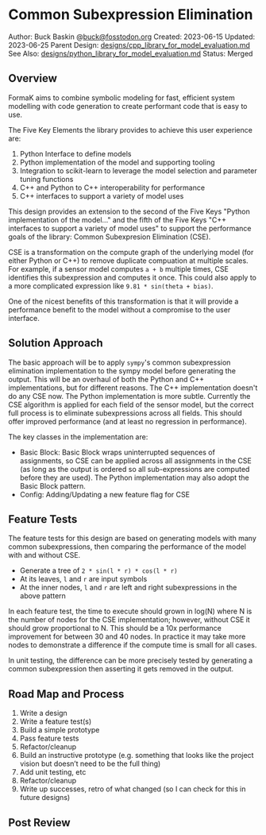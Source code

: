 # Common Subexpression Elimination

Author: Buck Baskin @buck@fosstodon.org
Created: 2023-06-15
Updated: 2023-06-25
Parent Design: [designs/cpp_library_for_model_evaluation.md](../designs/cpp_library_for_model_evaluation.md)
See Also: [designs/python_library_for_model_evaluation.md](../designs/python_library_for_model_evaluation.md)
Status: Merged

## Overview

FormaK aims to combine symbolic modeling for fast, efficient system modelling
with code generation to create performant code that is easy to use.

The Five Key Elements the library provides to achieve this user experience are:
1. Python Interface to define models
2. Python implementation of the model and supporting tooling
3. Integration to scikit-learn to leverage the model selection and parameter tuning functions
4. C++ and Python to C++ interoperability for performance
5. C++ interfaces to support a variety of model uses

This design provides an extension to the second of the Five Keys "Python
implementation of the model..." and the fifth of the Five Keys "C++ interfaces
to support a variety of model uses" to support the performance goals of the
library: Common Subexpresion Elimination (CSE).

CSE is a transformation on the compute graph of the underlying model (for
either Python or C++) to remove duplicate compuation at multiple scales. For
example, if a sensor model computes `a + b` multiple times, CSE identifies this
subexpression and computes it once. This could also apply to a more complicated
expression like `9.81 * sin(theta + bias)`.

One of the nicest benefits of this transformation is that it will provide a
performance benefit to the model without a compromise to the user interface.

## Solution Approach

The basic approach will be to apply `sympy`'s common subexpression elimination
implementation to the sympy model before generating the output. This will be an
overhaul of both the Python and C++ implementations, but for different reasons.
The C++ implementation doesn't do any CSE now. The Python implementation is
more subtle. Currently the CSE algorithm is applied for each field of the
sensor model, but the correct full process is to eliminate subexpressions
across all fields. This should offer improved performance (and at least no
regression in performance).

The key classes in the implementation are:
- Basic Block: Basic Block wraps uninterrupted sequences of assignments, so CSE can be applied across all assignments in the CSE (as long as the output is ordered so all sub-expressions are computed before they are used). The Python implementation may also adopt the Basic Block pattern.
- Config: Adding/Updating a new feature flag for CSE

## Feature Tests

The feature tests for this design are based on generating models with many
common subexpressions, then comparing the performance of the model with and
without CSE.

- Generate a tree of `2 * sin(l * r) * cos(l * r)`
- At its leaves, `l` and `r` are input symbols
- At the inner nodes, `l` and `r` are left and right subexpressions in the above pattern

In each feature test, the time to execute should grown in log(N) where N is the
number of nodes for the CSE implementation; however, without CSE it should grow
proportional to N. This should be a 10x performance improvement for between 30
and 40 nodes. In practice it may take more nodes to demonstrate a difference if
the compute time is small for all cases.

In unit testing, the difference can be more precisely tested by generating a
common subexpression then asserting it gets removed in the output.

## Road Map and Process

1. Write a design
2. Write a feature test(s)
3. Build a simple prototype
4. Pass feature tests
5. Refactor/cleanup
6. Build an instructive prototype (e.g. something that looks like the project vision but doesn’t need to be the full thing)
7. Add unit testing, etc
8. Refactor/cleanup
9. Write up successes, retro of what changed (so I can check for this in future designs)

## Post Review

